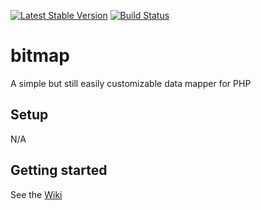 [![Latest Stable Version](https://img.shields.io/packagist/v/pierrelemee/bitmap.svg?style=flat-square)](https://packagist.org/packages/pierrelemee/bitmap)
[![Build Status](https://travis-ci.org/pierrelemee/bitmap.svg?branch=master)](https://travis-ci.org/pierrelemee/bitmap)

# bitmap

A simple but still easily customizable data mapper for PHP

## Setup

N/A

## Getting started

See the [Wiki](https://github.com/pierrelemee/bitmap/wiki)